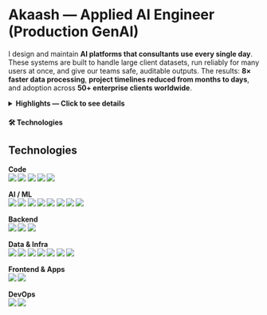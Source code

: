 # Akaash — Applied AI Engineer (Production GenAI)

I design and maintain **AI platforms that consultants use every single day**.  
These systems are built to handle large client datasets, run reliably for many users at once, and give our teams safe, auditable outputs. The results: **8× faster data processing**, **project timelines reduced from months to days**, and adoption across **50+ enterprise clients worldwide**.

<details>
  <summary><b>Highlights — Click to see details</b></summary>

- **AI Procurement Toolkit**  
  A suite of tools that helps consultants clean and organize massive amounts of client procurement data. It can process half a million records in about two hours, and has been deployed in consulting engagements for 50+ global clients.  
  Consultants now rely on it to automatically match and harmonize supplier names, materials, and spend categories.
  
  <b>Results:<b> Saved thousands of manual hours and ensuring consistent outputs every time.

- **Supplier Benchmarking Platform**  
  A full-stack web application that lets consultants search and compare suppliers in seconds. Instead of manually pulling data from spreadsheets, they can use a React dashboard to type natural-language queries (e.g. “show me top logistics suppliers in Europe”), which the system corrects and runs against an optimized SQL database. It also generates supplier profiles with real-time news, SWOT analysis, and benchmarks.

  <b>Results:<b> This cut the time needed to prepare client-ready supplier lists to **one-third** of the old process.

- **Agentic AI Prototypes**  
  I’ve built “agentic” systems — AI that can plan, execute, and adapt like a junior consultant. For example, I designed an on-premise AI agent for a $200B retailer that reviews inventory purchases, adapts to changing approval rules, and works with evolving data schemas.  
  I also created pipelines that extract product specifications from messy, unstructured spend data.
  
  <b>Results:<b> Unlocked new ways for teams to aggregate and analyze information.

- **Leadership & Reliability**  
  Beyond building, I ensure these platforms improve every week: monitoring performance, adding safeguards, and running evaluations. I frequently demo our work to Firm Partners and client executives, and I document outcomes so that our roadmap stays aligned with business needs.  

  My guiding principle is build fast and experiment quickly, but know when to slow down to build systems that are reliable, observable, and reversible if things go wrong.
</details>


#### 🛠️ Technologies 

## Technologies

**Code**<br>
![](https://img.shields.io/badge/Code-Python-informational?style=flat&logo=python&logoColor=white&color=orange)
![](https://img.shields.io/badge/Code-C%2B%2B-informational?style=flat&logo=cplusplus&logoColor=white&color=orange)
![](https://img.shields.io/badge/Code-JavaScript-informational?style=flat&logo=javascript&logoColor=white&color=orange)
![](https://img.shields.io/badge/Code-TypeScript-informational?style=flat&logo=typescript&logoColor=white&color=orange)
![](https://img.shields.io/badge/Code-SQL-informational?style=flat&logo=postgresql&logoColor=white&color=orange)

**AI / ML**<br>
![](https://img.shields.io/badge/AI-OpenAI-informational?style=flat&logo=openai&logoColor=white&color=orange)
![](https://img.shields.io/badge/AI-Hugging%20Face-informational?style=flat&logo=huggingface&logoColor=white&color=orange)
![](https://img.shields.io/badge/AI-LangChain-informational?style=flat&logoColor=white&color=orange)
![](https://img.shields.io/badge/AI-TensorFlow-informational?style=flat&logo=tensorflow&logoColor=white&color=orange)
![](https://img.shields.io/badge/AI-PyTorch-informational?style=flat&logo=pytorch&logoColor=white&color=orange)
![](https://img.shields.io/badge/AI-scikit--learn-informational?style=flat&logo=scikitlearn&logoColor=white&color=orange)
![](https://img.shields.io/badge/AI-Pandas-informational?style=flat&logo=pandas&logoColor=white&color=orange)
![](https://img.shields.io/badge/AI-NumPy-informational?style=flat&logo=numpy&logoColor=white&color=orange)

**Backend**<br>
![](https://img.shields.io/badge/Backend-FastAPI-informational?style=flat&logo=fastapi&logoColor=white&color=orange)
![](https://img.shields.io/badge/Backend-Flask-informational?style=flat&logo=flask&logoColor=white&color=orange)
![](https://img.shields.io/badge/Backend-Node.js-informational?style=flat&logo=nodedotjs&logoColor=white&color=orange)

**Data & Infra**<br>
![](https://img.shields.io/badge/Data-Databricks-informational?style=flat&logo=databricks&logoColor=white&color=orange)
![](https://img.shields.io/badge/Cloud-Microsoft%20Azure-informational?style=flat&logo=microsoftazure&logoColor=white&color=orange)
![](https://img.shields.io/badge/DB-PostgreSQL-informational?style=flat&logo=postgresql&logoColor=white&color=orange)
![](https://img.shields.io/badge/Cache-Redis-informational?style=flat&logo=redis&logoColor=white&color=orange)
![](https://img.shields.io/badge/Containers-Docker-informational?style=flat&logo=docker&logoColor=white&color=orange)
![](https://img.shields.io/badge/Orchestration-Kubernetes-informational?style=flat&logo=kubernetes&logoColor=white&color=orange)
![](https://img.shields.io/badge/Workflow-Apache%20Airflow-informational?style=flat&logo=apacheairflow&logoColor=white&color=orange)

**Frontend & Apps**<br>
![](https://img.shields.io/badge/UI-React-informational?style=flat&logo=react&logoColor=white&color=orange)
![](https://img.shields.io/badge/UI-Streamlit-informational?style=flat&logo=streamlit&logoColor=white&color=orange)

**DevOps**<br>
![](https://img.shields.io/badge/CI/CD-GitHub%20Actions-informational?style=flat&logo=githubactions&logoColor=white&color=orange)
![](https://img.shields.io/badge/VCS-Git-informational?style=flat&logo=git&logoColor=white&color=orange)




